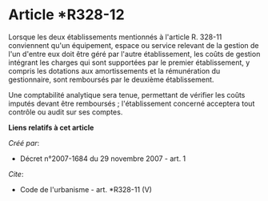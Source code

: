 # Article *R328-12

Lorsque les deux établissements mentionnés à l'article R. 328-11 conviennent qu'un équipement, espace ou service relevant de
la gestion de l'un d'entre eux doit être géré par l'autre établissement, les coûts de gestion intégrant les charges qui sont
supportées par le premier établissement, y compris les dotations aux amortissements et la rémunération du gestionnaire, sont
remboursés par le deuxième établissement. 

Une comptabilité analytique sera tenue, permettant de vérifier les coûts imputés devant être remboursés ; l'établissement
concerné acceptera tout contrôle ou audit sur ses comptes.

**Liens relatifs à cet article**

_Créé par_:

  - Décret n°2007-1684 du 29 novembre 2007 - art. 1

_Cite_:

  - Code de l'urbanisme - art. *R328-11 (V)

